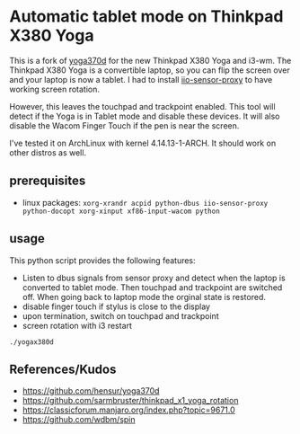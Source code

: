 # Automatic tablet mode on Thinkpad X380 Yoga

This is a fork of [yoga370d](https://github.com/hensur/yoga370d) for the new Thinkpad X380 Yoga and i3-wm. 
The Thinkpad X380 Yoga is a convertible laptop, so you can flip the screen over and your laptop is now a tablet.
I had to install [iio-sensor-proxy](https://github.com/hadess/iio-sensor-proxy) to have working screen rotation.

However, this leaves the touchpad and trackpoint enabled. This tool will detect if the Yoga is in Tablet mode and disable these devices.
It will also disable the Wacom Finger Touch if the pen is near the screen.

I've tested it on ArchLinux with kernel 4.14.13-1-ARCH. It should work on other distros as well.

## prerequisites
* linux packages: `xorg-xrandr acpid python-dbus iio-sensor-proxy python-docopt xorg-xinput xf86-input-wacom python`

## usage

This python script provides the following features:

* Listen to dbus signals from sensor proxy and detect when the laptop is converted to tablet mode. Then touchpad and trackpoint are switched off. When going back to laptop mode the orginal state is restored.
* disable finger touch if stylus is close to the display
* upon termination, switch on touchpad and trackpoint
* screen rotation with i3 restart

```
./yogax380d
```

## References/Kudos

* https://github.com/hensur/yoga370d
* https://github.com/sarmbruster/thinkpad_x1_yoga_rotation
* https://classicforum.manjaro.org/index.php?topic=9671.0
* https://github.com/wdbm/spin 
